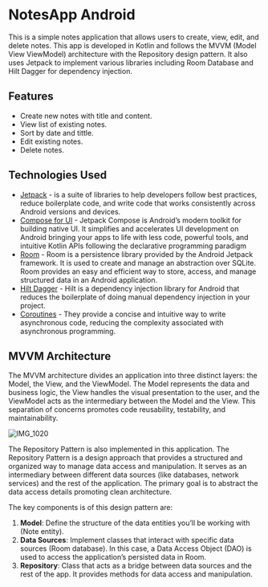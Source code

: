 # NotesApp Android

This is a simple notes application that allows users to create, view, edit, and delete notes. This app is developed in Kotlin and follows the MVVM (Model View ViewModel) architecture with the Repository design pattern. It also uses Jetpack to implement various libraries including Room Database and Hilt Dagger for dependency injection.

## Features

- Create new notes with title and content.
- View list of existing notes.
- Sort by date and tittle.
- Edit existing notes.
- Delete notes.

## Technologies Used

- [Jetpack](https://developer.android.com/jetpack) - is a suite of libraries to help developers follow best practices, reduce boilerplate code, and write code that works consistently across Android versions and devices.
- [Compose for UI](https://developer.android.com/jetpack/compose/mental-model) - Jetpack Compose is Android’s modern toolkit for building native UI. It simplifies and accelerates UI development on Android bringing your apps to life with less code, powerful tools, and intuitive Kotlin APIs following the declarative programming paradigm
- [Room](https://developer.android.com/jetpack/androidx/releases/room) - Room is a persistence library provided by the Android Jetpack framework. It is used to create and manage an abstraction over SQLite. Room provides an easy and efficient way to store, access, and manage structured data in an Android application.
- [Hilt Dagger](https://developer.android.com/training/dependency-injection/hilt-android) - Hilt is a dependency injection library for Android that reduces the boilerplate of doing manual dependency injection in your project.
- [Coroutines](https://developer.android.com/kotlin/coroutines) - They provide a concise and intuitive way to write asynchronous code, reducing the complexity associated with asynchronous programming.

## MVVM Architecture

The MVVM architecture divides an application into three distinct layers: the Model, the View, and the ViewModel. The Model represents the data and business logic, the View handles the visual presentation to the user, and the ViewModel acts as the intermediary between the Model and the View. This separation of concerns promotes code reusability, testability, and maintainability.

![IMG_1020](https://github.com/igmtz/NotesAppAndroid/assets/104402745/a1d0de2a-d1cf-48eb-a17c-2ab057056ccf)

The Repository Pattern is also implemented in this application. The Repository Pattern is a design approach that provides a structured and organized way to manage data access and manipulation. It serves as an intermediary between different data sources (like databases, network services) and the rest of the application. The primary goal is to abstract the data access details promoting clean architecture.

The key components is of this design pattern are:

1. **Model**: Define the structure of the data entities you’ll be working with (Note entity).
2. **Data Sources**: Implement classes that interact with specific data sources (Room database). In this case, a Data Access Object (DAO) is used to access the application’s persisted data in Room.
3. **Repository**: Class that acts as a bridge between data sources and the rest of the app. It provides methods for data access and manipulation.
